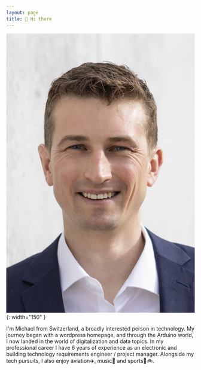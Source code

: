 ```yaml
---
layout: page
title: 👋 Hi there
---
```


![Hi, that's me](/assets/images/MichaelBieri.png){: width="150" }

I'm Michael from Switzerland, a broadly interested person in technology.
My journey began with a wordpress homepage, and through the Arduino world,
I now landed in the world of digitalization and data topics.
In my professional career I have 6 years of experience as an electronic and building technology requirements engineer / project manager.
Alongside my tech pursuits, I also enjoy aviation✈️, music🎺 and sports🧭🚲.
